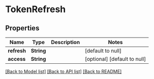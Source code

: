 # TokenRefresh
## Properties

Name | Type | Description | Notes
------------ | ------------- | ------------- | -------------
**refresh** | **String** |  | [default to null]
**access** | **String** |  | [optional] [default to null]

[[Back to Model list]](../README.md#documentation-for-models) [[Back to API list]](../README.md#documentation-for-api-endpoints) [[Back to README]](../README.md)

